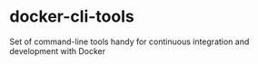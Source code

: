 docker-cli-tools
================

Set of command-line tools handy for continuous integration and development with Docker
